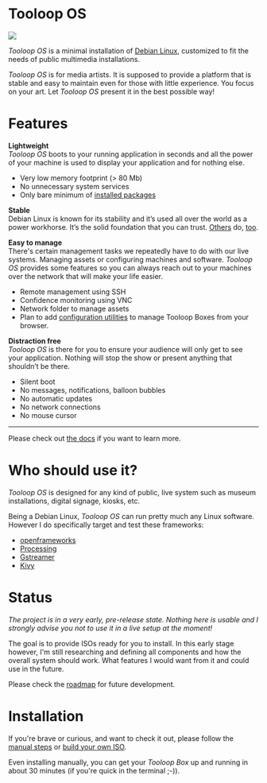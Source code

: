 # Tooloop OS

![](https://github.com/vollstock/Tooloop-OS/wiki/images/tooloop-header.jpg)

*Tooloop OS* is a minimal installation of [Debian Linux](https://www.debian.org/), customized to fit the needs of public multimedia installations.

*Tooloop OS* is for media artists. It is supposed to provide a platform that is stable and easy to maintain even for those with little experience. You focus on your art. Let *Tooloop OS* present it in the best possible way!


# Features

**Lightweight**  
*Tooloop OS* boots to your running application in seconds and all the power of your machine is used to display your application and for nothing else.  

- Very low memory footprint (> 80 Mb)
- No unnecessary system services
- Only bare minimum of [installed packages](https://github.com/vollstock/Tooloop-OS/wiki/overview)


**Stable**  
Debian Linux is known for its stability and it’s used all over the world as a power workhorse. It’s the solid foundation that you can trust. [Others](http://store.steampowered.com/steamos/) do, [too](http://www.ubuntu.com).


**Easy to manage**  
There's certain management tasks we repeatedly have to do with our live systems. Managing assets or configuring machines and software. *Tooloop OS* provides some features so you can always reach out to your machines over the network that will make your life easier.

- Remote management using SSH
- Confidence monitoring using VNC
- Network folder to manage assets
- Plan to add [configuration utilities](https://github.com/vollstock/Tooloop-OS/wiki/configuration-utilities) to manage Tooloop Boxes from your browser.

**Distraction free**  
*Tooloop OS* is there for you to ensure your audience will only get to see your application. Nothing will stop the show or present anything that shouldn’t be there.

- Silent boot
- No messages, notifications, balloon bubbles
- No automatic updates
- No network connections
- No mouse cursor

-----------------------------------------------------

Please check out [the docs](https://github.com/vollstock/Tooloop-OS/wiki) if you want to learn more.



# Who should use it?

*Tooloop OS* is designed for any kind of public, live system such as museum installations, digital signage, kiosks, etc.

Being a Debian Linux, *Tooloop OS* can run pretty much any Linux software. However I do specifically target and test these frameworks:

- [openframeworks](http://openframeworks.cc/)
- [Processing](https://processing.org)
- [Gstreamer](https://gstreamer.freedesktop.org/)
- [Kivy](https://kivy.org/)


# Status

*The project is in a very early, pre-release state. Nothing here is usable and I strongly advise you not to use it in a live setup at the moment!*

The goal is to provide ISOs ready for you to install. In this early stage however, I'm still researching and defining all components and how the overall system should work. What features I would want from it and could use in the future.

Please check the [roadmap](https://github.com/vollstock/Tooloop-OS/wiki/roadmap) for future development.


# Installation

If you're brave or curious, and want to check it out, please follow the [manual steps](https://github.com/vollstock/Tooloop-OS/wiki/Manual-installation) or [build your own ISO](https://github.com/vollstock/Tooloop-OS/wiki/Building-an-ISO).

Even installing manually, you can get your *Tooloop Box* up and running in about 30 minutes (if you're quick in the terminal ;-)).

